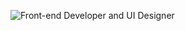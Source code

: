 ![Front-end Developer and UI Designer](https://github.com/vashmeen/vashmeen/assets/78935540/20efcdb5-b26a-4a56-a9d6-16ad2e528ad9)
